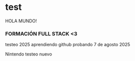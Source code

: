 # test

HOLA MUNDO!

### FORMACIÓN FULL STACK <3










testeo 2025
aprendiendo github
probando
7 de agosto 2025

Nintendo
testeo nuevo